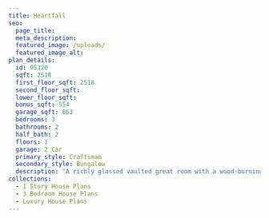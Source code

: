 ```yaml
---
title: Heartfall
seo:
  page_title:
  meta_description:
  featured_image: /uploads/
  featured_image_alt:
plan_details:
  id: 95320
  sqft: 2518
  first_floor_sqft: 2518
  second_floor_sqft:
  lower_floor_sqft:
  bonus_sqft: 554
  garage_sqft: 863
  bedrooms: 3
  bathrooms: 2
  half_bath: 2
  floors: 1
  garage: 2 Car
  primary_style: Craftsman
  secondary_style: Bungalow
  description: "A richly glassed vaulted great room with a wood-burning fireplace and beverage bar is at the heart of this Craftsman home plan. Its spacious kitchen is open to the great room across a large work island. Bedrooms are at the rear, where the posh owners’ suite boasts a sky-lit bathroom with dual lavs, spa tub and walk-in shower. An unfinished bonus room is upstairs."
collections:
  - 1 Story House Plans
  - 3 Bedroom House Plans
  - Luxury House Plans
---
```


